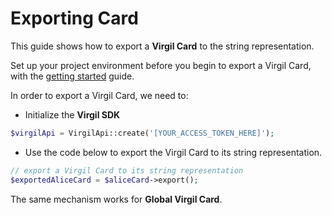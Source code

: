 # Exporting Card

This guide shows how to export a **Virgil Card** to the string representation.

Set up your project environment before you begin to export a Virgil Card, with the [getting started](https://github.com/VirgilSecurity/virgil-sdk-php/blob/docs-review/documentation/guides/configuration/client-configuration.md) guide.

In order to export a Virgil Card, we need to:

- Initialize the **Virgil SDK**

```php
$virgilApi = VirgilApi::create('[YOUR_ACCESS_TOKEN_HERE]');
```

- Use the code below to export the Virgil Card to its string representation.

```php
// export a Virgil Card to its string representation
$exportedAliceCard = $aliceCard->export();
```

The same mechanism works for **Global Virgil Card**.
